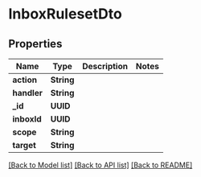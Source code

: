 # InboxRulesetDto

## Properties
Name | Type | Description | Notes
------------ | ------------- | ------------- | -------------
**action** | **String** |  | 
**handler** | **String** |  | 
**_id** | **UUID** |  | 
**inboxId** | **UUID** |  | 
**scope** | **String** |  | 
**target** | **String** |  | 

[[Back to Model list]](../README#documentation-for-models) [[Back to API list]](../README#documentation-for-api-endpoints) [[Back to README]](../README)



